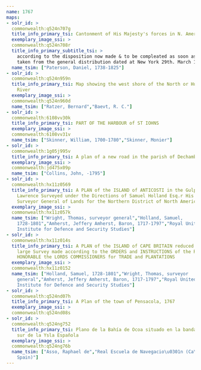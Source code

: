 ```yaml
---
name: 1767
maps:
- solr_id: > 
  commonwealth:q524n707g
  title_info_primary_tsi: Cantonment of His Majesty's forces in N. America
  exemplary_image_ssi: > 
  commonwealth:q524n708r
  title_info_primary_subtitle_tsi: > 
    according to the disposition now made & to be compleated as soon as practicable
    taken from the general distribution dated at New York 29th. March 1766
  name_tsim: ["Paterson, Daniel, 1738-1825"]
- solr_id: > 
  commonwealth:q524n959n
  title_info_primary_tsi: Map showing the west shore of the North or Hudson
    River
  exemplary_image_ssi: > 
  commonwealth:q524n960d
  name_tsim: ["Ratzer, Bernard","Baevt, R. C."]
- solr_id: > 
  commonwealth:6108vv30k
  title_info_primary_tsi: PART OF THE HARBOUR of ST IOHNS
  exemplary_image_ssi: > 
  commonwealth:6108vv31v
  name_tsim: ["Skinner, William, 1700-1780","Skinner, Monier"]
- solr_id: > 
  commonwealth:1g05j995v
  title_info_primary_tsi: A plan of a new road in the parish of Dechambault
  exemplary_image_ssi: > 
  commonwealth:jd475x09p
  name_tsim: ["Collins, John, -1795"]
- solr_id: > 
  commonwealth:hx11z0569
  title_info_primary_tsi: A PLAN of the ISLAND of ANTICOSTI in the Gulph of S.T
    Lawrence Surveyed under the Directions of Samuel Holland Esq.r His Majesty's
    Surveyor General of Lands for the Northern District of North America
  exemplary_image_ssi: > 
  commonwealth:hx11z057k
  name_tsim: ["Wright, Thomas, surveyor general","Holland, Samuel,
    1728-1801","Amherst, Jeffery Amherst, Baron, 1717-1797","Royal United Services
    Institute for Defence and Security Studies"]
- solr_id: > 
  commonwealth:hx11z014s
  title_info_primary_tsi: A PLAN of the ISLAND of CAPE BRITAIN reduced from the
    large Survey made according to the ORDERS and INSTRUCTIONS of the RIGHT
    HONORABLE the LORDS COMMISSIONERS for TRADE and PLANTATIONS
  exemplary_image_ssi: > 
  commonwealth:hx11z0152
  name_tsim: ["Holland, Samuel, 1728-1801","Wright, Thomas, surveyor
    general","Amherst, Jeffery Amherst, Baron, 1717-1797","Royal United Services
    Institute for Defence and Security Studies"]
- solr_id: > 
  commonwealth:q524nd07h
  title_info_primary_tsi: A Plan of the town of Pensacola, 1767
  exemplary_image_ssi: > 
  commonwealth:q524nd08s
- solr_id: > 
  commonwealth:q524ng752
  title_info_primary_tsi: Plano de la Bahía de Ocoa situado en la banda del
    sur de la Ysla Española
  exemplary_image_ssi: > 
  commonwealth:q524ng76b
  name_tsim: ["Asso, Raphael de","Real Escuela de Navegacio\u0301n (Ca\u0301diz,
    Spain)"]
---
```

